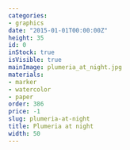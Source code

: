 ```yaml
---
categories:
- graphics
date: "2015-01-01T00:00:00Z"
height: 35
id: 0
inStock: true
isVisible: true
mainImage: plumeria_at_night.jpg
materials:
- marker
- watercolor
- paper
order: 386
price: -1
slug: plumeria-at-night
title: Plumeria at night
width: 50
---
```


